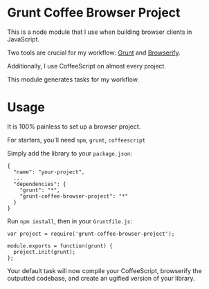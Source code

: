 Grunt Coffee Browser Project
============================

This is a node module that I use when building browser clients in JavaScript.

Two tools are crucial for my workflow: [Grunt](http://gruntjs.com/) and [Browserify](http://browserify.org/).

Additionally, I use CoffeeScript on almost every project.

This module generates tasks for my workflow.

# Usage

It is 100% painless to set up a browser project.

For starters, you'll need `npm`, `grunt`, `coffeescript`

Simply add the library to your `package.json`:
  
    {
      "name": "your-project",
      ...
      "dependencies": {
        "grunt": "*",
        "grunt-coffee-browser-project": "*"
      }
    }

Run `npm install`, then in your `Gruntfile.js`:
  
    var project = require('grunt-coffee-browser-project');
    
    module.exports = function(grunt) {
      project.init(grunt);
    };

Your default task will now compile your CoffeeScript, browserify the outputted codebase, and create an ugified version of your library.
